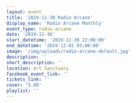 ```yaml
---
layout: event
title: '2019-11-30 Radio Arcane'
display_name: 'Radio Arcane Monthly'
event_type: radio-arcane
date: '2019-11-30'
start_datetime: '2019-11-30 22:00:00'
end_datetime: '2019-12-01 03:00:00'
image: '/img/uploads/radio-arcane-default.jpg'
description: ''
short_description: ''
location: Art Sanctuary
facebook_event_link: ''
tickets_link: ''
cover: '5.00'
playlist: ''
---
```


